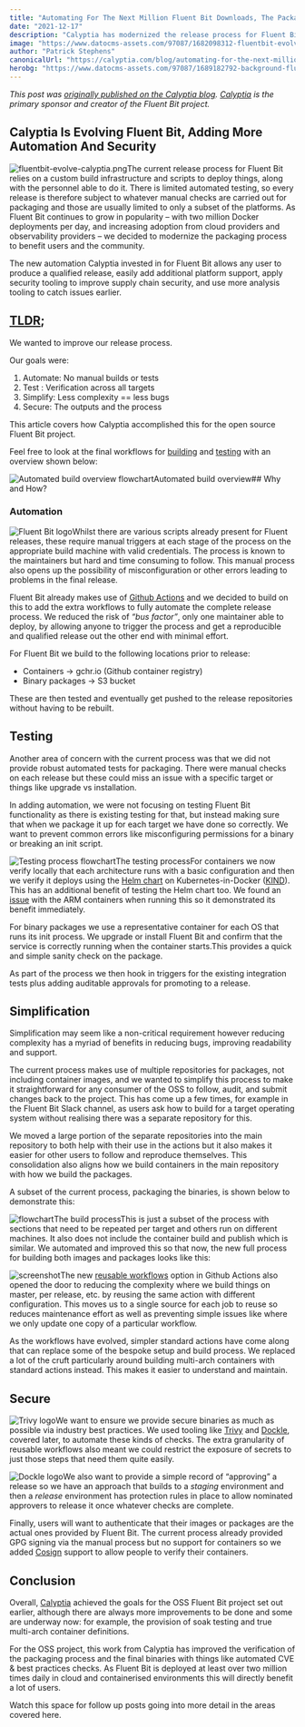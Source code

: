 ```yaml
---
title: "Automating For The Next Million Fluent Bit Downloads, The Packaging Problem!"
date: "2021-12-17"
description: "Calyptia has modernized the release process for Fluent Bit adding automated testing and other best practices."
image: "https://www.datocms-assets.com/97087/1682098312-fluentbit-evolve-calyptia.png?auto=format&fit=max&w=1200"
author: "Patrick Stephens"
canonicalUrl: "https://calyptia.com/blog/automating-for-the-next-million-fluent-bit-downloads-the-packaging-problem"
herobg: "https://www.datocms-assets.com/97087/1689182792-background-fluent-bit.png"
---
```

*This post was [originally published on the Calyptia blog](https://calyptia.com/blog/automating-for-the-next-million-fluent-bit-downloads-the-packaging-problem). [Calyptia](https://calyptia.com) is the primary sponsor and creator of the Fluent Bit project.*

## Calyptia Is Evolving Fluent Bit, Adding More Automation And Security

![fluentbit-evolve-calyptia.png](https://calyptia.com/_next/image?url=https://www.datocms-assets.com/97087/1682098317-fluentbit-evolve-calyptia.png&w=1200&q=75)The current release process for Fluent Bit relies on a custom build infrastructure and scripts to deploy things, along with the personnel able to do it. There is limited automated testing, so every release is therefore subject to whatever manual checks are carried out for packaging and those are usually limited to only a subset of the platforms. As Fluent Bit continues to grow in popularity – with two million Docker deployments per day, and increasing adoption from cloud providers and observability providers – we decided to modernize the packaging process to benefit users and the community.

The new automation Calyptia invested in for Fluent Bit allows any user to produce a qualified release, easily add additional platform support, apply security tooling to improve supply chain security, and use more analysis tooling to catch issues earlier. 

## [TLDR](https://www.dictionary.com/browse/tldr);

We wanted to improve our release process.

Our goals were:

1. Automate: No manual builds or tests
2. Test : Verification across all targets
3. Simplify: Less complexity == less bugs
4. Secure: The outputs and the process

This article covers how Calyptia accomplished this for the open source Fluent Bit project.

Feel free to look at the final workflows for [building](https://github.com/fluent/fluent-bit/blob/master/.github/workflows/staging-build.yaml) and [testing](https://github.com/fluent/fluent-bit/blob/master/.github/workflows/staging-test.yaml) with an overview shown below:

![Automated build overview flowchart](https://calyptia.com/_next/image?url=https://www.datocms-assets.com/97087/1682098321-fluent-bit-release-process-1.png&w=1200&q=75)Automated build overview## Why and How?

### Automation

![Fluent Bit logo](https://calyptia.com/_next/image?url=https://www.datocms-assets.com/97087/1682098326-3.png&w=384&q=75)Whilst there are various scripts already present for Fluent releases, these require manual triggers at each stage of the process on the appropriate build machine with valid credentials. The process is known to the maintainers but hard and time consuming to follow. This manual process also opens up the possibility of misconfiguration or other errors leading to problems in the final release.

Fluent Bit already makes use of [Github Actions](https://github.com/features/actions) and we decided to build on this to add the extra workflows to fully automate the complete release process. We reduced the risk of *“bus factor”*, only one maintainer able to deploy, by allowing anyone to trigger the process and get a reproducible and qualified release out the other end with minimal effort.

For Fluent Bit we build to the following locations prior to release:

* Containers → gchr.io (Github container registry)
* Binary packages → S3 bucket

These are then tested and eventually get pushed to the release repositories without having to be rebuilt.

## Testing

Another area of concern with the current process was that we did not provide robust automated tests for packaging. There were manual checks on each release but these could miss an issue with a specific target or things like upgrade vs installation.

In adding automation, we were not focusing on testing Fluent Bit functionality as there is existing testing for that, but instead making sure that when we package it up for each target we have done so correctly. We want to prevent common errors like misconfiguring permissions for a binary or breaking an init script.

![Testing process flowchart](https://calyptia.com/_next/image?url=https://www.datocms-assets.com/97087/1682098239-testing-process.png&w=1920&q=75)The testing processFor containers we now verify locally that each architecture runs with a basic configuration and then we verify it deploys using the [Helm chart](https://github.com/fluent/helm-charts) on Kubernetes-in-Docker ([KIND](https://kind.sigs.k8s.io/)). This has an additional benefit of testing the Helm chart too. We found an [issue](https://github.com/fluent/fluent-bit/issues/4404) with the ARM containers when running this so it demonstrated its benefit immediately.

For binary packages we use a representative container for each OS that runs its init process. We upgrade or install Fluent Bit and confirm that the service is correctly running when the container starts.This provides a quick and simple sanity check on the package.

As part of the process we then hook in triggers for the existing integration tests plus adding auditable approvals for promoting to a release.

## Simplification

Simplification may seem like a non-critical requirement however reducing complexity has a myriad of benefits in reducing bugs, improving readability and support.

The current process makes use of multiple repositories for packages, not including container images, and we wanted to simplify this process to make it straightforward for any consumer of the OSS to follow, audit, and submit changes back to the project. This has come up a few times, for example in the Fluent Bit Slack channel, as users ask how to build for a target operating system without realising there was a separate repository for this.

We moved a large portion of the separate repositories into the main repository to both help with their use in the actions but it also makes it easier for other users to follow and reproduce themselves. This consolidation also aligns how we build containers in the main repository with how we build the packages.

A subset of the current process, packaging the binaries, is shown below to demonstrate this:

![flowchart](https://calyptia.com/_next/image?url=https://www.datocms-assets.com/97087/1682098331-build-package-process.png&w=1920&q=75)The build processThis is just a subset of the process with sections that need to be repeated per target and others run on different machines. It also does not include the container build and publish which is similar. We automated and improved this so that now, the new full process for building both images and packages looks like this:

![screenshot](https://calyptia.com/_next/image?url=https://www.datocms-assets.com/97087/1682098335-screenshot-from-2021-12-14-12-51-33.png&w=1920&q=75)The new [reusable workflows](https://github.blog/2021-11-29-github-actions-reusable-workflows-is-generally-available/) option in Github Actions also opened the door to reducing the complexity where we build things on master, per release, etc. by reusing the same action with different configuration. This moves us to a single source for each job to reuse so reduces maintenance effort as well as preventing simple issues like where we only update one copy of a particular workflow.

As the workflows have evolved, simpler standard actions have come along that can replace some of the bespoke setup and build process. We replaced a lot of the cruft particularly around building multi-arch containers with standard actions instead. This makes it easier to understand and maintain.

## Secure

![Trivy logo](https://calyptia.com/_next/image?url=https://www.datocms-assets.com/97087/1682098340-7.png&w=256&q=75)We want to ensure we provide secure binaries as much as possible via industry best practices. We used tooling like [Trivy](https://aquasecurity.github.io/trivy) and [Dockle](https://github.com/goodwithtech/dockle#comparison), covered later, to automate these kinds of checks. The extra granularity of reusable workflows also meant we could restrict the exposure of secrets to just those steps that need them quite easily.

![Dockle logo](https://calyptia.com/_next/image?url=https://www.datocms-assets.com/97087/1682098344-8.png&w=256&q=75)We also want to provide a simple record of “approving” a release so we have an approach that builds to a *staging* environment and then a *release* environment has protection rules in place to allow nominated approvers to release it once whatever checks are complete.

Finally, users will want to authenticate that their images or packages are the actual ones provided by Fluent Bit. The current process already provided GPG signing via the manual process but no support for containers so we added [Cosign](https://github.com/sigstore/cosign) support to allow people to verify their containers.

## Conclusion

Overall, [Calyptia](https://calyptia.com/) achieved the goals for the OSS Fluent Bit project set out earlier, although there are always more improvements to be done and some are underway now: for example, the provision of soak testing and true multi-arch container definitions.

For the OSS project, this work from Calyptia has improved the verification of the packaging process and the final binaries with things like automated CVE & best practices checks. As Fluent Bit is deployed at least over two million times daily in cloud and containerised environments this will directly benefit a lot of users.

Watch this space for follow up posts going into more detail in the areas covered here.

